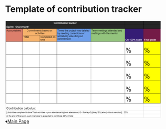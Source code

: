 # Template of contribution tracker

![contribution tracker](https://github.com/Edwin-Lines/Project-Cosmos/blob/main/Resources/Images/template%20contribution%20tracker.png)
♦[Main Page](https://github.com/Edwin-Lines/Project-Cosmos "Main Page") 
